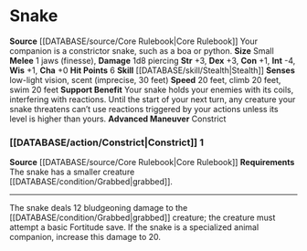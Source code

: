 ﻿---
burrow_speed: null
charisma: '+0'
climb_speed: '20'
constitution: '+1'
dexterity: '+3'
element: null
fly_speed: null
hp: '6'
id: '7'
intelligence: '-4'
land_speed: '20'
max_speed: '20'
name: Snake
rarity: Common
rus_type_level: null
sense:
- low-light vision
- scent(imprecise
- 30 feet)
size: Small
skill:
- '[[DATABASE/skill/Stealth|Stealth]]'
source: '[[DATABASE/source/Core Rulebook|Core Rulebook]]'
speed:
- 20 feet
- climb 20 feet
- swim 20 feet
strength: '+3'
strength_req: '3'
swim_speed: '20'
trait: null
type: Animal Companion
wisdom: '+1'

---
# Snake

**Source** [[DATABASE/source/Core Rulebook|Core Rulebook]] 
Your companion is a constrictor snake, such as a boa or python.
**Size** Small
**Melee** <span class="action-icon">1</span> jaws (finesse), **Damage** 1d8 piercing
**Str** +3, **Dex** +3, **Con** +1, **Int** -4, **Wis** +1, **Cha** +0
**Hit Points** 6
**Skill** [[DATABASE/skill/Stealth|Stealth]] 
**Senses** low-light vision, scent (imprecise, 30 feet)
**Speed** 20 feet, climb 20 feet, swim 20 feet
**Support Benefit** Your snake holds your enemies with its coils, interfering with reactions. Until the start of your next turn, any creature your snake threatens can’t use reactions triggered by your actions unless its level is higher than yours.
**Advanced Maneuver** Constrict

### [[DATABASE/action/Constrict|Constrict]] <span class="action-icon">1</span>

**Source** [[DATABASE/source/Core Rulebook|Core Rulebook]] 
**Requirements** The snake has a smaller creature [[DATABASE/condition/Grabbed|grabbed]].

---
The snake deals 12 bludgeoning damage to the [[DATABASE/condition/Grabbed|grabbed]] creature; the creature must attempt a basic Fortitude save. If the snake is a specialized animal companion, increase this damage to 20.